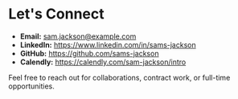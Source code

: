 # Let's Connect

- **Email:** sam.jackson@example.com
- **LinkedIn:** https://www.linkedin.com/in/sams-jackson
- **GitHub:** https://github.com/sams-jackson
- **Calendly:** https://calendly.com/sam-jackson/intro

Feel free to reach out for collaborations, contract work, or full-time opportunities.
